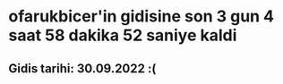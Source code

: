 # ofarukbicer'in gidisine son 3 gun 4 saat 58 dakika 52 saniye kaldi

## Gidis tarihi: 30.09.2022 :(